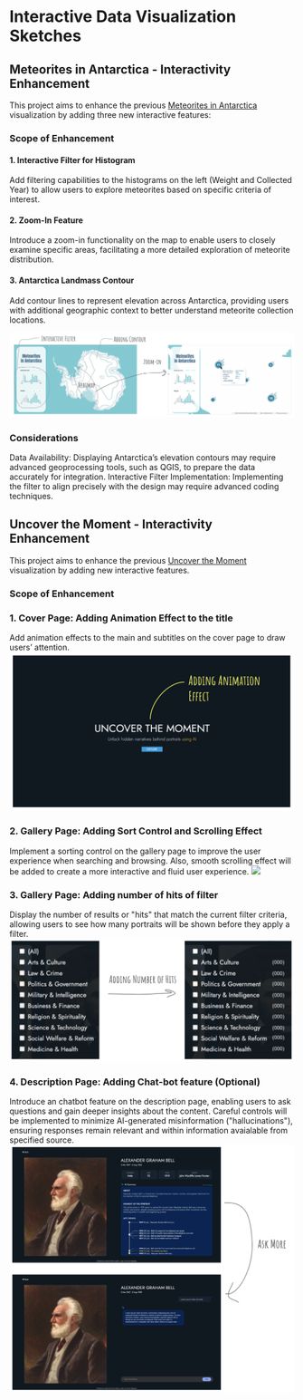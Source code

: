# Interactive Data Visualization Sketches

## Meteorites in Antarctica - Interactivity Enhancement

This project aims to enhance the previous [Meteorites in Antarctica](https://takumanken.github.io/major-studio-1-code/quantitave_data/code/app/) visualization by adding three new interactive features:

### Scope of Enhancement

#### 1. Interactive Filter for Histogram
Add filtering capabilities to the histograms on the left (Weight and Collected Year) to allow users to explore meteorites based on specific criteria of interest.

#### 2. Zoom-In Feature
Introduce a zoom-in functionality on the map to enable users to closely examine specific areas, facilitating a more detailed exploration of meteorite distribution.

#### 3. Antarctica Landmass Contour
Add contour lines to represent elevation across Antarctica, providing users with additional geographic context to better understand meteorite collection locations.

![1](https://github.com/takumanken/major-studio-1-code/blob/main/interactive/sketch/image/meteorite.png)

### Considerations
Data Availability: Displaying Antarctica’s elevation contours may require advanced geoprocessing tools, such as QGIS, to prepare the data accurately for integration.
Interactive Filter Implementation: Implementing the filter to align precisely with the design may require advanced coding techniques.

## Uncover the Moment - Interactivity Enhancement

This project aims to enhance the previous [Uncover the Moment](https://takumanken.github.io/major-studio-1-code/qualitative_data/app/code/index.html) visualization by adding new interactive features.

### Scope of Enhancement

### 1. Cover Page: Adding Animation Effect to the title
Add animation effects to the main and subtitles on the cover page to draw users’ attention. 
![](https://github.com/takumanken/major-studio-1-code/blob/main/interactive/sketch/image/portrait_1.png)

### 2. Gallery Page: Adding Sort Control and Scrolling Effect
Implement a sorting control on the gallery page to improve the user experience when searching and browsing. Also, smooth scrolling effect will be added to create a more interactive and fluid user experience.
![](https://github.com/takumanken/major-studio-1-code/blob/main/interactive/sketch/image/portrait_2.png)

### 3. Gallery Page: Adding number of hits of filter
Display the number of results or "hits" that match the current filter criteria, allowing users to see how many portraits will be shown before they apply a filter.
![](https://github.com/takumanken/major-studio-1-code/blob/main/interactive/sketch/image/portrait_3.png)

### 4. Description Page: Adding Chat-bot feature (Optional)
Introduce an chatbot feature on the description page, enabling users to ask questions and gain deeper insights about the content. Careful controls will be implemented to minimize AI-generated misinformation ("hallucinations"), ensuring responses remain relevant and within information avaialable from specified source.
![](https://github.com/takumanken/major-studio-1-code/blob/main/interactive/sketch/image/portrait_4.png)
